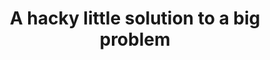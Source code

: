 ---
title: A hacky little solution to a big problem
phrase: a a
header:
  lead: a a
  principal: a a
  secundario: a a
  background: ../../img/default-avatar.jpg
provincias:
  - Chubut
  - Buenos Aires
phonenumbers:
  - '123'
emailaddresses:
  - asd@gmail.com
social-media:
  - url: https://www.f.com
    site: f
  - url: https://www.a.com
    site: a
objetivos:
  lead: a a
  principal: a a
  items:
    - titulo: a a
      descripcion: a a
      icono: a a
    - titulo: a a
      descripcion: a a
      icono: a a
elegirnos:
  lead: a a
  principal: a a
  items:
    - titulo: a a
      descripcion: a a
      icono: a a
    - titulo: a a
      descripcion: a a
      icono: a a
clientes:
  - logo: /img/default-avatar.jpg
    nombre: a a
lista-de-personal:
  - nombre: Frank
    cargo: Programming
    foto: /img/default-avatar.jpg
    descripcion: s
    comunicacion:
      - url: s
        site: s
      - url: s
        site: s
---